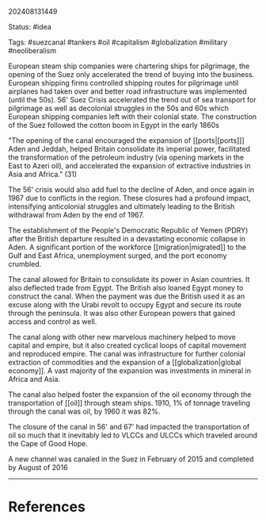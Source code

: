 202408131449

Status: #idea

Tags: #suezcanal #tankers #oil #capitalism #globalization #military #neoliberalism 

 European steam ship companies were chartering ships for pilgrimage, the opening of the Suez only accelerated the trend of buying into the business. European shipping firms controlled shipping routes for pilgrimage until airplanes had taken over and better road infrastructure was implemented (until the 50s). 56' Suez Crisis accelerated the trend out of sea transport for pilgrimage as well as decolonial struggles in the 50s and 60s which European shipping companies left with their colonial state. The construction of the Suez followed the cotton boom in Egypt in the early 1860s

"The opening of the canal encouraged the expansion of [[ports|[ports]]] Aden and Jeddah, helped Britain consolidate its imperial power, facilitated the transformation of the petroleum industry (via opening markets in the East to Azeri oil), and accelerated the expansion of extractive industries in Asia and Africa." (31)

The 56' crisis would also add fuel to the decline of Aden, and once again in 1967 due to conflicts in the region. These closures had a profound impact, intensifying anticolonial struggles and ultimately leading to the British withdrawal from Aden by the end of 1967. 

 The establishment of the People\'s Democratic Republic of Yemen (PDRY) after the British departure resulted in a devastating economic collapse in Aden. A significant portion of the workforce [[migration|migrated]] to the Gulf and East Africa, unemployment surged, and the port economy crumbled. 
 
The canal allowed for Britain to consolidate its power in Asian countries. It also deflected trade from Egypt. The British also loaned Egypt money to construct the canal. When the payment was due the British used it as an excuse along with the Urabi revolt to occupy Egypt and secure its route through the peninsula. It was also other European powers that gained access and control as well.

The canal along with other new marvelous machinery helped to move capital and empire, but it also created cyclical loops of capital movement and reproduced empire. The canal was infrastructure for further colonial extraction of commodities and the expansion of a [[globalization|global economy]]. A vast majority of the expansion was investments in mineral in Africa and Asia.

The canal also helped foster the expansion of the oil economy through the transportation of [[oil]] through steam ships. 1910, 1% of tonnage traveling through the canal was oil, by 1960 it was 82%.

The closure of the canal in 56' and 67' had impacted the transportation of oil so much that it inevitably led to VLCCs and ULCCs which traveled around the Cape of Good Hope.

A new channel was canaled in the Suez in February of 2015 and completed by August of 2016


---
# References
